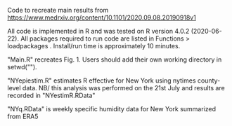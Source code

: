 Code to recreate main results from https://www.medrxiv.org/content/10.1101/2020.09.08.20190918v1

All code is implemented in R and was tested on R version 4.0.2 (2020-06-22).
All packages required to run code are listed in Functions > loadpackages .
Install/run time is approximately 10 minutes. 

"Main.R" recreates Fig. 1. Users should add their own working directory in setwd("").

"NYepiestim.R" estimates R effective for New York using nytimes county-level data. NB/ this analysis was performed on the 21st July and results are recorded in "NYestimR.RData"

"NYq.RData" is weekly specific humidity data for New York summarized from ERA5
